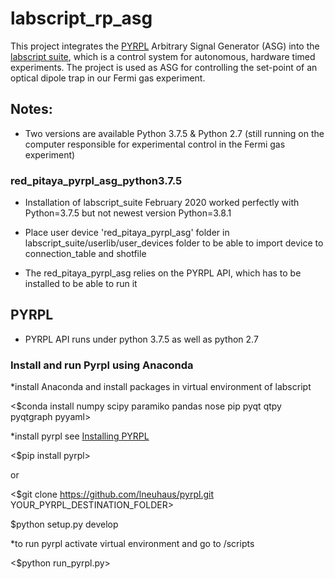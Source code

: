 
# labscript_rp_asg

This project integrates the [PYRPL](https://pyrpl.readthedocs.io/en/latest/#) Arbitrary Signal Generator (ASG) into the [labscript suite](http://labscriptsuite.org/),
which is a control system for autonomous, hardware timed experiments.
The project is used as ASG for controlling the set-point of an optical dipole trap in our Fermi gas experiment.


## Notes:

* Two versions are available Python 3.7.5 & Python 2.7 (still running on the computer responsible for experimental control in the Fermi gas experiment)

### red_pitaya_pyrpl_asg_python3.7.5

* Installation of labscript_suite February 2020 worked perfectly
  with Python=3.7.5 but not newest version Python=3.8.1

* Place user device 'red_pitaya_pyrpl_asg' folder in
  labscript_suite/userlib/user_devices folder
  to be able to import device to connection_table and shotfile

* The red_pitaya_pyrpl_asg relies on the PYRPL API, which has to be installed 
  to be able to run it

## PYRPL

* PYRPL API runs under python 3.7.5 as well as python 2.7

### Install and run Pyrpl using Anaconda

*install Anaconda and install packages in virtual environment of labscript

<$conda install numpy scipy paramiko pandas nose pip pyqt qtpy pyqtgraph pyyaml>

*install pyrpl see [Installing PYRPL](https://pyrpl.readthedocs.io/en/latest/user_guide/installation/pyrpl_installation.html)

<$pip install pyrpl>

or

<$git clone https://github.com/lneuhaus/pyrpl.git YOUR_PYRPL_DESTINATION_FOLDER>

$python setup.py develop

*to run pyrpl activate virtual environment and go to /scripts

<$python run_pyrpl.py>